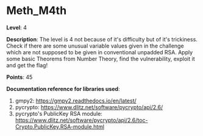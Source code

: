 # Meth_M4th

**Level**: 4  
  
**Description**: The level is 4 not because of it's difficulty but of it's trickiness. Check if there are some unusual variable values given in the challenge which are not supposed to be given in conventional unpadded RSA. Apply some basic Theorems from Number Theory, find the vulnerability, exploit it and get the flag!  
  
**Points**: 45  
  

**Documentation reference for libraries used**:
1. gmpy2: https://gmpy2.readthedocs.io/en/latest/
2. pycrypto: https://www.dlitz.net/software/pycrypto/api/2.6/
3. pycrypto's PublicKey RSA module: https://www.dlitz.net/software/pycrypto/api/2.6/toc-Crypto.PublicKey.RSA-module.html